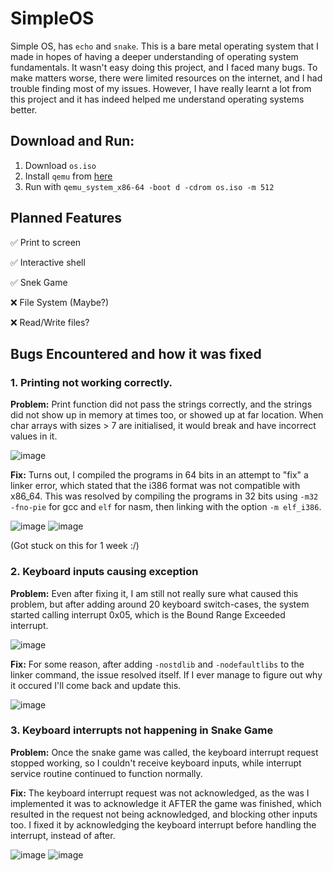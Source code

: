 # SimpleOS
Simple OS, has `echo` and `snake`.
This is a bare metal operating system that I made in hopes of having a deeper understanding of operating system fundamentals. It wasn't easy doing this project, and I faced many bugs. To make matters worse, there were limited resources on the internet, and I had trouble finding most of my issues. However, I have really learnt a lot from this project and it has indeed helped me understand operating systems better.

## Download and Run:
1. Download `os.iso`
2. Install `qemu` from [here](https://www.qemu.org/download/)
3. Run with `qemu_system_x86-64 -boot d -cdrom os.iso -m 512`

## Planned Features
✅ Print to screen

✅ Interactive shell

✅ Snek Game

:x: File System (Maybe?)

:x: Read/Write files?

## Bugs Encountered and how it was fixed
### 1. Printing not working correctly.
**Problem:**
Print function did not pass the strings correctly, and the strings did not show up in memory at times too, or showed up at far location. When char arrays with sizes > 7 are initialised, it would break and have incorrect values in it.

![image](https://user-images.githubusercontent.com/85286288/166937784-9c423862-2811-4b5a-8b26-778c32bae9de.png) 

**Fix:**
Turns out, I compiled the programs in 64 bits in an attempt to "fix" a linker error, which stated that the i386 format was not compatible with x86_64. This was resolved by compiling the programs in 32 bits using `-m32 -fno-pie` for gcc and `elf` for nasm, then linking with the option `-m elf_i386`.

![image](https://user-images.githubusercontent.com/85286288/166937887-2acca694-ad27-49a9-bf6f-15b44c6ec9a0.png)
![image](https://user-images.githubusercontent.com/85286288/166937914-f7a4d056-d467-4e49-a37f-a351b347941c.png)

(Got stuck on this for 1 week :/)

### 2. Keyboard inputs causing exception
**Problem:**
Even after fixing it, I am still not really sure what caused this problem, but after adding around 20 keyboard switch-cases, the system started calling interrupt 0x05, which is the Bound Range Exceeded interrupt.

![image](https://user-images.githubusercontent.com/85286288/167602756-e71897cf-6f51-4044-b81d-c29168de1d8c.png)

**Fix:**
For some reason, after adding `-nostdlib` and `-nodefaultlibs` to the linker command, the issue resolved itself. If I ever manage to figure out why it occured I'll come back and update this.

![image](https://user-images.githubusercontent.com/85286288/167602970-01fd4803-f7a2-4560-86c9-2834014c4d97.png)

### 3. Keyboard interrupts not happening in Snake Game
**Problem:**
Once the snake game was called, the keyboard interrupt request stopped working, so I couldn't receive keyboard inputs, while interrupt service routine continued to function normally.

**Fix:**
The keyboard interrupt request was not acknowledged, as the was I implemented it was to acknowledge it AFTER the game was finished, which resulted in the request not being acknowledged, and blocking other inputs too. I fixed it by acknowledging the keyboard interrupt before handling the interrupt, instead of after.

![image](https://user-images.githubusercontent.com/85286288/173329034-948c8905-8342-425a-a80f-a2e096c408f0.png)
![image](https://user-images.githubusercontent.com/85286288/173329081-d25a23de-464c-4487-89a6-4abde2e0f941.png)
